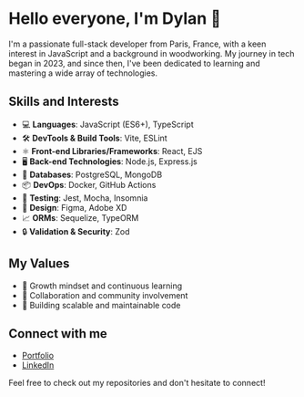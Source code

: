 # Hello everyone, I'm Dylan 👋

I'm a passionate full-stack developer from Paris, France, with a keen interest in JavaScript and a background in woodworking. My journey in tech began in 2023, and since then, I've been dedicated to learning and mastering a wide array of technologies.

## Skills and Interests

- 💻 **Languages**: JavaScript (ES6+), TypeScript
- 🛠️ **DevTools & Build Tools**: Vite, ESLint
- ⚛️ **Front-end Libraries/Frameworks**: React, EJS
- 🖥️ **Back-end Technologies**: Node.js, Express.js
- 💾 **Databases**: PostgreSQL, MongoDB
- 📦 **DevOps**: Docker, GitHub Actions
- 🧪 **Testing**: Jest, Mocha, Insomnia
- 🎨 **Design**: Figma, Adobe XD
- 📈 **ORMs**: Sequelize, TypeORM
- 🔒 **Validation & Security**: Zod

## My Values

- 🌱 Growth mindset and continuous learning
- 🤝 Collaboration and community involvement
- 🚀 Building scalable and maintainable code

## Connect with me

- [Portfolio](https://dylanbriet.github.io/Folio/)
- [LinkedIn](https://www.linkedin.com/in/dylan-briet-372482175)

Feel free to check out my repositories and don't hesitate to connect!
